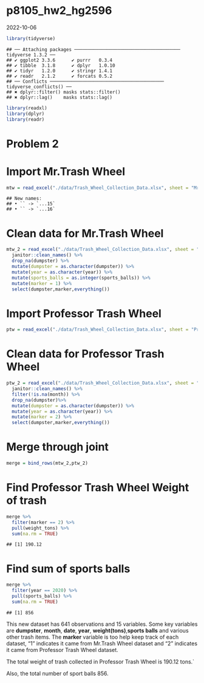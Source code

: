 p8105_hw2_hg2596
================
2022-10-06

``` r
library(tidyverse)
```

    ## ── Attaching packages ─────────────────────────────────────── tidyverse 1.3.2 ──
    ## ✔ ggplot2 3.3.6      ✔ purrr   0.3.4 
    ## ✔ tibble  3.1.8      ✔ dplyr   1.0.10
    ## ✔ tidyr   1.2.0      ✔ stringr 1.4.1 
    ## ✔ readr   2.1.2      ✔ forcats 0.5.2 
    ## ── Conflicts ────────────────────────────────────────── tidyverse_conflicts() ──
    ## ✖ dplyr::filter() masks stats::filter()
    ## ✖ dplyr::lag()    masks stats::lag()

``` r
library(readxl)
library(dplyr)
library(readr)
```

# Problem 2

# Import Mr.Trash Wheel

``` r
mtw = read_excel("./data/Trash_Wheel_Collection_Data.xlsx", sheet = "Mr_Trash_Wheel") 
```

    ## New names:
    ## • `` -> `...15`
    ## • `` -> `...16`

# Clean data for Mr.Trash Wheel

``` r
mtw_2 = read_excel("./data/Trash_Wheel_Collection_Data.xlsx", sheet = "Mr_Trash_Wheel",range = cell_cols("A:N"), col_names = TRUE, col_types = NULL, trim_ws = TRUE,skip = 1, n_max = 535) %>% 
  janitor::clean_names() %>% 
  drop_na(dumpster) %>%
  mutate(dumpster = as.character(dumpster)) %>%
  mutate(year = as.character(year)) %>%
  mutate(sports_balls = as.integer(sports_balls)) %>%
  mutate(marker = 1) %>%
  select(dumpster,marker,everything())
```

# Import Professor Trash Wheel

``` r
ptw = read_excel("./data/Trash_Wheel_Collection_Data.xlsx", sheet = "Professor_Trash_Wheel") 
```

# Clean data for Professor Trash Wheel

``` r
ptw_2 = read_excel("./data/Trash_Wheel_Collection_Data.xlsx", sheet = "Professor_Trash_Wheel", range = cell_cols("A:M"), col_names = TRUE, col_types = NULL, trim_ws = TRUE,skip = 1, n_max = 115) %>% 
  janitor::clean_names() %>% 
  filter(!is.na(month)) %>%
  drop_na(dumpster)%>%
  mutate(dumpster = as.character(dumpster)) %>%
  mutate(year = as.character(year)) %>%
  mutate(marker = 2) %>%
  select(dumpster,marker,everything())
```

# Merge through joint

``` r
merge = bind_rows(mtw_2,ptw_2) 
```

# Find Professor Trash Wheel Weight of trash

``` r
merge %>%
  filter(marker == 2) %>%
  pull(weight_tons) %>%
  sum(na.rm = TRUE) 
```

    ## [1] 190.12

# Find sum of sports balls

``` r
merge %>%
  filter(year == 2020) %>%
  pull(sports_balls) %>%
  sum(na.rm = TRUE) 
```

    ## [1] 856

This new dataset has 641 observations and 15 variables. Some key
variables are **dumpster**, **month**, **date**, **year**,
**weight(tons)**,**sports balls** and various other trash items. The
**marker** variable is too help keep track of each dataset, “1”
indicates it came from Mr.Trash Wheel dataset and “2” indicates it came
from Professor Trash Wheel dataset.

The total weight of trash collected in Professor Trash Wheel is 190.12
tons.\`

Also, the total number of sport balls 856.
